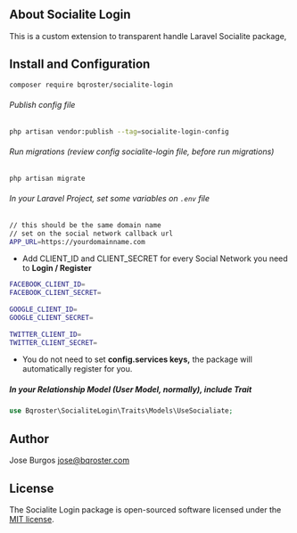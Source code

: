 ## About Socialite Login

This is a custom extension to transparent handle Laravel Socialite package,


## Install and Configuration 
```bash
composer require bqroster/socialite-login
```

###### Publish config file
```bash
php artisan vendor:publish --tag=socialite-login-config
```

###### Run migrations (review config socialite-login file, before run migrations)
```bash
php artisan migrate
```

###### In your Laravel Project, set some variables on `.env` file
```bash
// this should be the same domain name
// set on the social network callback url
APP_URL=https://yourdomainname.com
```

- Add CLIENT_ID and CLIENT_SECRET for every Social Network you need to __Login / Register__
```bash
FACEBOOK_CLIENT_ID=
FACEBOOK_CLIENT_SECRET=
 
GOOGLE_CLIENT_ID=
GOOGLE_CLIENT_SECRET=
 
TWITTER_CLIENT_ID=
TWITTER_CLIENT_SECRET=
```
 - You do not need to set __config.services keys,__ the package will automatically register for you.

##### In your Relationship Model (User Model, normally), include Trait
```php
use Bqroster\SocialiteLogin\Traits\Models\UseSocialiate;
```


## Author

Jose Burgos [jose@bqroster.com](mailto:jose@bqroster.com)

## License

The Socialite Login package is open-sourced software licensed under the [MIT license](https://opensource.org/licenses/MIT).
